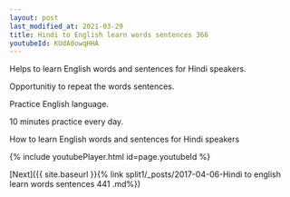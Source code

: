 ```yaml
---
layout: post
last_modified_at: 2021-03-29
title: Hindi to English learn words sentences 366 
youtubeId: KUdA0owqHHA
---
```

 
 
Helps to learn English words and sentences for Hindi speakers.

Opportunitiy to repeat the words sentences. 

Practice English language. 
 
10 minutes practice every day. 
 
How to learn English words and sentences for Hindi speakers 
 
{% include youtubePlayer.html id=page.youtubeId %}
 
 
[Next]({{ site.baseurl }}{% link  split1/_posts/2017-04-06-Hindi to english learn words sentences 441 .md%})
 
